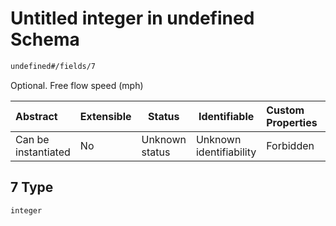 # Untitled integer in undefined Schema

```txt
undefined#/fields/7
```

Optional. Free flow speed (mph)


| Abstract            | Extensible | Status         | Identifiable            | Custom Properties | Additional Properties | Access Restrictions | Defined In                                                                    |
| :------------------ | ---------- | -------------- | ----------------------- | :---------------- | --------------------- | ------------------- | ----------------------------------------------------------------------------- |
| Can be instantiated | No         | Unknown status | Unknown identifiability | Forbidden         | Allowed               | none                | [segment.schema.json\*](../../out/segment.schema.json "open original schema") |

## 7 Type

`integer`
